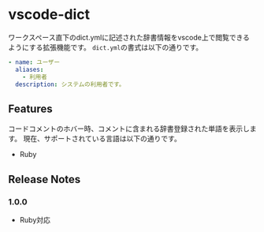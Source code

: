 # vscode-dict
ワークスペース直下のdict.ymlに記述された辞書情報をvscode上で閲覧できるようにする拡張機能です。
`dict.yml`の書式は以下の通りです。

```yaml
- name: ユーザー
  aliases:
    - 利用者
  description: システムの利用者です。
```

## Features
コードコメントのホバー時、コメントに含まれる辞書登録された単語を表示します。
現在、サポートされている言語は以下の通りです。
- Ruby

## Release Notes
### 1.0.0
- Ruby対応
